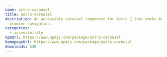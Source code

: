 ```yaml
---
name: astro-carousel
title: astro-carousel
description: An accessible carousel component for Astro 🚀 that works by using
  browser navigation.
categories:
  - accessibility
npmUrl: https://www.npmjs.com/package/astro-carousel
homepageUrl: https://www.npmjs.com/package/astro-carousel
downloads: 638
---
```

